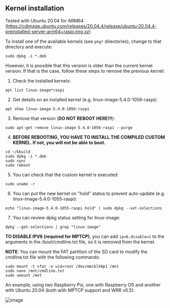 ## Kernel installation

Tested with Ubuntu 20.04 for ARM64 (https://cdimage.ubuntu.com/releases/20.04.4/release/ubuntu-20.04.4-preinstalled-server-arm64+raspi.img.xz)

To install one of the available kernels (see `pkg*` directories), change to that directory and execute:
```
sudo dpkg -i *.deb
```

However, it is possible that this version is older than the current kernel version. If that is the case, follow these steps to remove the previous kernel:

1) Check the installed kernels:
```
apt list linux-image*raspi
```
2) Get details on an installed kernel (e.g. linux-image-5.4.0-1056-raspi):
```
apt show linux-image-5.4.0-1056-raspi
```
3) Remove that version (**DO NOT REBOOT HERE!!!**):
```
sudo apt-get remove linux-image-5.4.0-1056-raspi --purge
```
4) **BEFORE REBOOTING, YOU HAVE TO INSTALL THE COMPILED CUSTOM KERNEL. If not, you will not be able to boot.**
```
cd ~/kbuild
sudo dpkg -i *.deb
sudo sync
sudo reboot
```
5) You can check that the custom kernel is executed:
```
sudo uname -r
```
6) You can put the new kernel on "hold" status to prevent auto-update (e.g. linux-image-5.4.0-1055-raspi):
```
echo "linux-image-5.4.0-1055-raspi hold" | sudo dpkg --set-selections
```
7) You can review dpkg status setting for linux-image:
```
dpkg --get-selections | grep "linux-image"
```

**TO DISABLE IPV6 (required for MPTCP)**, you can add `ipv6.disable=1` to the arguments in the /boot/cmdline.txt file, so it is removed from the kernel.

**NOTE**: You can mount the FAT partition of the SD card to modify the cmdline.txt file with the following commands:
```
sudo mount -t vfat -o uid=root /dev/mmcblk0p1 /mnt
sudo nano /mnt/cmdline.txt
sudo umount /mnt
```

An example, using two Raspberry Pis, one with Raspberry OS and another with Ubuntu 20.04 (both with MPTCP support and WRR v0.5):

![image](https://user-images.githubusercontent.com/17797704/161347804-2d80caba-30ea-4b8d-bc29-c1d73590fda7.png)


